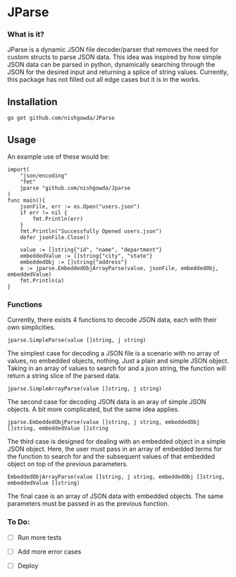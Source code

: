 # JParse

### What is it?
JParse is a dynamic JSON file decoder/parser that removes the need for custom structs to parse JSON data. This idea was inspired by how simple JSON data can be parsed in python, dynamically searching through the JSON for the desired input and returning a splice of string values. Currently, this package has not filled out all edge cases but it is in the works. 

## Installation
``` 
go get github.com/nishgowda/JParse 
```
## Usage

An example use of these would be:

```
import(
    "json/encoding"
    "fmt"
    jparse "github.com/nishgowda/Jparse
)
func main(){
    jsonFile, err := os.Open("users.json")
    if err != nil {
        fmt.Println(err)
    }
    fmt.Println("Successfully Opened users.json")
    defer jsonFile.Close()

    value := []string{"id", "name", "department"}
    embeddedValue := []string{"city", "state"}
    embeddedObj := []string{"address"}
    a := jparse.EmbeddedObjArrayParse(value, jsonFile, embeddedObj, embeddedValue)
    fmt.Println(a)
}
```

### Functions 
Currently, there exists 4 functions to decode JSON data, each with their own simplicities.

```
jparse.SimpleParse(value []string, j string)
```
The simplest case for decoding a JSON file is a scenario with no array of values, no embedded objects, nothing. Just a plain and simple JSON object. Taking in an array of values to search for and a json string, the function will return a string slice of the parsed data.

```
jparse.SimpleArrayParse(value []string, j string)
```
The second case for decoding JSON data is an aray of simple JSON objects. A bit more complicated, but the same idea applies. 

```
jparse.EmbeddedObjParse(value []string, j string, embeddedObj []string, embeddedValue []string
```
The third case is designed for dealing with an embedded object in a simple JSON object. Here, the user must pass in an array of embedded terms for the function to search for and the subsequent values of that embedded object on top of the previous parameters. 

```
EmbeddedObjArrayParse(value []string, j string, embeddedObj []string, embeddedValue []string)
```
The final case is an array of JSON data with embedded objects. The same parameters must be passed in as the previous function. 

### To Do:
- [ ] Run more tests
- [ ] Add more error cases
- [ ] Deploy
  
